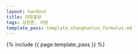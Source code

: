 ```yaml
---
layout: handout
title: 대함흉탕
tags: 상한론, 처방
template_pass: template_shanghanlun_formulas.md
---
```



{% include {{ page.template_pass }} %}